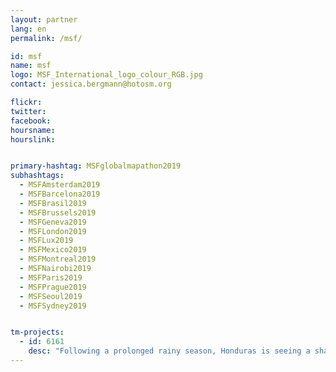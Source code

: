 ```yaml
---
layout: partner
lang: en
permalink: /msf/

id: msf
name: msf
logo: MSF_International_logo_colour_RGB.jpg
contact: jessica.bergmann@hotosm.org

flickr: 
twitter: 
facebook: 
hoursname:
hourslink:


primary-hashtag: MSFglobalmapathon2019
subhashtags:
  - MSFAmsterdam2019
  - MSFBarcelona2019
  - MSFBrasil2019
  - MSFBrussels2019
  - MSFGeneva2019
  - MSFLondon2019
  - MSFLux2019
  - MSFMexico2019
  - MSFMontreal2019
  - MSFNairobi2019
  - MSFParis2019 
  - MSFPrague2019
  - MSFSeoul2019
  - MSFSydney2019


tm-projects:
  - id: 6161
    desc: "Following a prolonged rainy season, Honduras is seeing a sharp increase in cases of dengue fever, with children particularly affected. To help bring the epidemic under control MSF is supporting community prevention efforts in one of the most affected regions as well as pediatric care at the Mario Catarino Rivas Hospital in San Pedro Sula, the second largest city in the country."
---
```

